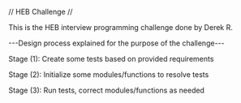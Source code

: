 // HEB Challenge //

This is the HEB interview programming challenge done by Derek R.


---Design process explained for the purpose of the challenge---

Stage (1): Create some tests based on provided requirements

Stage (2): Initialize some modules/functions to resolve tests

Stage (3): Run tests, correct modules/functions as needed
